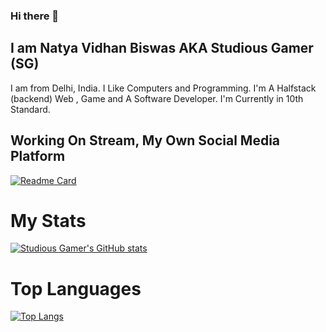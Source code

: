 ### Hi there 👋


## I am Natya Vidhan Biswas AKA Studious Gamer (SG)
I am from Delhi, India.
I Like Computers and Programming.
I'm A Halfstack (backend) Web , Game and A Software Developer.
I'm Currently in 10th Standard.


## Working On Stream, My Own Social Media Platform
[![Readme Card](https://github-readme-stats.vercel.app/api/pin/?username=studiousgamer&repo=Stream)](https://github.com/studiousgamer/Stream)


# My Stats
[![Studious Gamer's GitHub stats](https://github-readme-stats.vercel.app/api?username=studiousgamer)](https://github.com/studiousgamer/github-readme-stats)


# Top Languages
[![Top Langs](https://github-readme-stats.vercel.app/api/top-langs/?username=studiousgamer)](https://github.com/studiousgamer)
<!--
**studiousgamer/studiousgamer** is a ✨ _special_ ✨ repository because its `README.md` (this file) appears on your GitHub profile.

Here are some ideas to get you started:

- 🔭 I’m currently working on ...
- 🌱 I’m currently learning ...
- 👯 I’m looking to collaborate on ...
- 🤔 I’m looking for help with ...
- 💬 Ask me about ...
- 📫 How to reach me: ...
- 😄 Pronouns: ...
- ⚡ Fun fact: ...
-->
